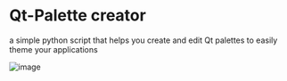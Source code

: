 # Qt-Palette creator
 
 a simple python script that helps you create and edit Qt palettes to easily theme your applications 

 ![image](https://github.com/nixietab/Qt-Palette-creator/assets/75538775/9cc2ce4b-03c6-4b1f-a770-4df2900ee026)
